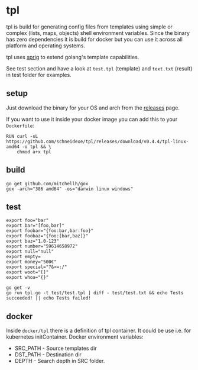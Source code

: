 # tpl

tpl is build for generating config files from templates using simple or complex (lists, maps, objects) shell environment
variables. Since the binary has zero dependencies it is build for docker but you can use it across all platform and
operating systems.

tpl uses [sprig](https://github.com/Masterminds/sprig) to extend golang's template capabilities.

See test section and have a look at `test.tpl` (template) and `text.txt` (result) in test folder for examples.

## setup

Just download the binary for your OS and arch from the [releases](https://github.com/schneidexe/tpl/releases) page.

If you want to use it inside your docker image you can add this to your `Dockerfile`:

```
RUN curl -sL https://github.com/schneidexe/tpl/releases/download/v0.4.4/tpl-linux-amd64 -o tpl && \
    chmod a+x tpl
```

## build
```
go get github.com/mitchellh/gox
gox -arch="386 amd64" -os="darwin linux windows"
```

## test
```
export foo="bar"
export bar="[foo,bar]"
export foobar="{foo:bar,bar:foo}"
export foobaz="{foo:[bar,baz]}"
export baz="1.0-123"
export number="59614658972"
export null="null"
export empty=
export money="500€"
export special="?&>=:/"
export woot="[]"
export whoa="{}"

go get -v
go run tpl.go -t test/test.tpl | diff - test/test.txt && echo Tests succeeded! || echo Tests failed!
```

## docker
Inside `docker/tpl` there is a definition of tpl container. It could be use i.e. for kubernetes initContainer.
Docker environment variables:
*   SRC_PATH - Source templates dir
*   DST_PATH - Destination dir
*   DEPTH - Search depth in SRC folder.    
